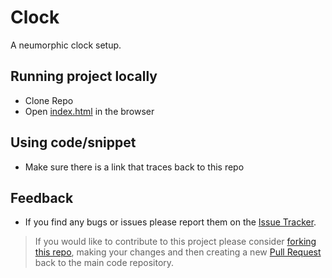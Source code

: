 # Clock
A neumorphic clock setup.
## Running project locally
- Clone Repo
- Open [index.html](./index.html) in the browser
## Using code/snippet
- Make sure there is a link that traces back to this repo
## Feedback
- If you find any bugs or issues please report them on the [Issue Tracker](https://github.com/rizz-wan/clock/issues).
> If you would like to contribute to this project please consider [forking this repo](https://github.com/rizz-wan/clock/fork), making your changes and then creating a new [Pull Request](https://github.com/rizz-wan/clock/pulls) back to the main code repository.